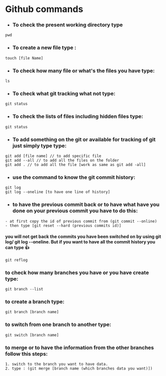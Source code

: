 # Github commands

- ### To check the present working directory type

```
pwd
```

- ### To create a new file type :

```
touch [file Name]
```

- ### To check how many file or what's the files you have type:

```
ls
```

- ### To check what git tracking what not type:

```
git status
```

- ### To check the lists of files including hidden files type:

```
git status
```

- ### To add something on the git or available for tracking of git just simply type type:

```
git add [file name] // to add specific file
git add --all // to add all the files on the folder
git add . // to add all the file [work as same as git add -all]
```

- ### use the command to know the git commit history:

```
git log
git log --oneline [to have one line of history]
```

- ### to have the previous commit back or to have what have you done on your previous commit you have to do this:

```
- at first copy the id of previous commit from (git commit --online)
- then type [git reset --hard (previous commits id)]
```

#### you will not get back the commits you have been switched on by using git log/ git log --oneline. But if you want to have all the commit history you can type 👍

```
git reflog
```

### to check how many branches you have or you have create type:

```
git branch --list
```

### to create a branch type:

```
git branch [branch name]
```

### to switch from one branch to another type:

```
git switch [branch name]
```
### to merge or to have the information from the  other branches follow this steps: 
```
1. switch to the branch you want to have data.
2. type : (git merge [branch name (which branches data you want)])
```
